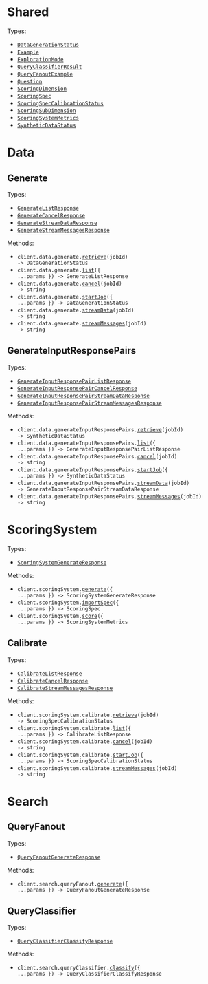 # Shared

Types:

- <code><a href="./src/resources/shared.ts">DataGenerationStatus</a></code>
- <code><a href="./src/resources/shared.ts">Example</a></code>
- <code><a href="./src/resources/shared.ts">ExplorationMode</a></code>
- <code><a href="./src/resources/shared.ts">QueryClassifierResult</a></code>
- <code><a href="./src/resources/shared.ts">QueryFanoutExample</a></code>
- <code><a href="./src/resources/shared.ts">Question</a></code>
- <code><a href="./src/resources/shared.ts">ScoringDimension</a></code>
- <code><a href="./src/resources/shared.ts">ScoringSpec</a></code>
- <code><a href="./src/resources/shared.ts">ScoringSpecCalibrationStatus</a></code>
- <code><a href="./src/resources/shared.ts">ScoringSubDimension</a></code>
- <code><a href="./src/resources/shared.ts">ScoringSystemMetrics</a></code>
- <code><a href="./src/resources/shared.ts">SyntheticDataStatus</a></code>

# Data

## Generate

Types:

- <code><a href="./src/resources/data/generate.ts">GenerateListResponse</a></code>
- <code><a href="./src/resources/data/generate.ts">GenerateCancelResponse</a></code>
- <code><a href="./src/resources/data/generate.ts">GenerateStreamDataResponse</a></code>
- <code><a href="./src/resources/data/generate.ts">GenerateStreamMessagesResponse</a></code>

Methods:

- <code title="get /data/generate/{job_id}">client.data.generate.<a href="./src/resources/data/generate.ts">retrieve</a>(jobId) -> DataGenerationStatus</code>
- <code title="get /data/generate">client.data.generate.<a href="./src/resources/data/generate.ts">list</a>({ ...params }) -> GenerateListResponse</code>
- <code title="delete /data/generate/{job_id}">client.data.generate.<a href="./src/resources/data/generate.ts">cancel</a>(jobId) -> string</code>
- <code title="post /data/generate">client.data.generate.<a href="./src/resources/data/generate.ts">startJob</a>({ ...params }) -> DataGenerationStatus</code>
- <code title="get /data/generate/{job_id}/data">client.data.generate.<a href="./src/resources/data/generate.ts">streamData</a>(jobId) -> string</code>
- <code title="get /data/generate/{job_id}/messages">client.data.generate.<a href="./src/resources/data/generate.ts">streamMessages</a>(jobId) -> string</code>

## GenerateInputResponsePairs

Types:

- <code><a href="./src/resources/data/generate-input-response-pairs.ts">GenerateInputResponsePairListResponse</a></code>
- <code><a href="./src/resources/data/generate-input-response-pairs.ts">GenerateInputResponsePairCancelResponse</a></code>
- <code><a href="./src/resources/data/generate-input-response-pairs.ts">GenerateInputResponsePairStreamDataResponse</a></code>
- <code><a href="./src/resources/data/generate-input-response-pairs.ts">GenerateInputResponsePairStreamMessagesResponse</a></code>

Methods:

- <code title="get /data/generate_input_response_pairs/{job_id}">client.data.generateInputResponsePairs.<a href="./src/resources/data/generate-input-response-pairs.ts">retrieve</a>(jobId) -> SyntheticDataStatus</code>
- <code title="get /data/generate_input_response_pairs">client.data.generateInputResponsePairs.<a href="./src/resources/data/generate-input-response-pairs.ts">list</a>({ ...params }) -> GenerateInputResponsePairListResponse</code>
- <code title="delete /data/generate_input_response_pairs/{job_id}">client.data.generateInputResponsePairs.<a href="./src/resources/data/generate-input-response-pairs.ts">cancel</a>(jobId) -> string</code>
- <code title="post /data/generate_input_response_pairs">client.data.generateInputResponsePairs.<a href="./src/resources/data/generate-input-response-pairs.ts">startJob</a>({ ...params }) -> SyntheticDataStatus</code>
- <code title="get /data/generate_input_response_pairs/{job_id}/data">client.data.generateInputResponsePairs.<a href="./src/resources/data/generate-input-response-pairs.ts">streamData</a>(jobId) -> GenerateInputResponsePairStreamDataResponse</code>
- <code title="get /data/generate_input_response_pairs/{job_id}/messages">client.data.generateInputResponsePairs.<a href="./src/resources/data/generate-input-response-pairs.ts">streamMessages</a>(jobId) -> string</code>

# ScoringSystem

Types:

- <code><a href="./src/resources/scoring-system/scoring-system.ts">ScoringSystemGenerateResponse</a></code>

Methods:

- <code title="post /scoring_system/generate">client.scoringSystem.<a href="./src/resources/scoring-system/scoring-system.ts">generate</a>({ ...params }) -> ScoringSystemGenerateResponse</code>
- <code title="post /scoring_system/import_spec">client.scoringSystem.<a href="./src/resources/scoring-system/scoring-system.ts">importSpec</a>({ ...params }) -> ScoringSpec</code>
- <code title="post /scoring_system/score">client.scoringSystem.<a href="./src/resources/scoring-system/scoring-system.ts">score</a>({ ...params }) -> ScoringSystemMetrics</code>

## Calibrate

Types:

- <code><a href="./src/resources/scoring-system/calibrate.ts">CalibrateListResponse</a></code>
- <code><a href="./src/resources/scoring-system/calibrate.ts">CalibrateCancelResponse</a></code>
- <code><a href="./src/resources/scoring-system/calibrate.ts">CalibrateStreamMessagesResponse</a></code>

Methods:

- <code title="get /scoring_system/calibrate/{job_id}">client.scoringSystem.calibrate.<a href="./src/resources/scoring-system/calibrate.ts">retrieve</a>(jobId) -> ScoringSpecCalibrationStatus</code>
- <code title="get /scoring_system/calibrate">client.scoringSystem.calibrate.<a href="./src/resources/scoring-system/calibrate.ts">list</a>({ ...params }) -> CalibrateListResponse</code>
- <code title="delete /scoring_system/calibrate/{job_id}">client.scoringSystem.calibrate.<a href="./src/resources/scoring-system/calibrate.ts">cancel</a>(jobId) -> string</code>
- <code title="post /scoring_system/calibrate">client.scoringSystem.calibrate.<a href="./src/resources/scoring-system/calibrate.ts">startJob</a>({ ...params }) -> ScoringSpecCalibrationStatus</code>
- <code title="get /scoring_system/calibrate/{job_id}/messages">client.scoringSystem.calibrate.<a href="./src/resources/scoring-system/calibrate.ts">streamMessages</a>(jobId) -> string</code>

# Search

## QueryFanout

Types:

- <code><a href="./src/resources/search/query-fanout.ts">QueryFanoutGenerateResponse</a></code>

Methods:

- <code title="post /search/query_fanout/generate">client.search.queryFanout.<a href="./src/resources/search/query-fanout.ts">generate</a>({ ...params }) -> QueryFanoutGenerateResponse</code>

## QueryClassifier

Types:

- <code><a href="./src/resources/search/query-classifier.ts">QueryClassifierClassifyResponse</a></code>

Methods:

- <code title="post /search/query_classifier/classify">client.search.queryClassifier.<a href="./src/resources/search/query-classifier.ts">classify</a>({ ...params }) -> QueryClassifierClassifyResponse</code>
